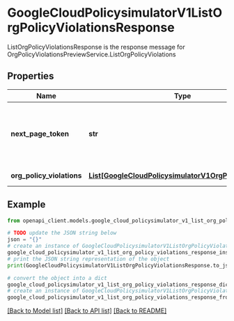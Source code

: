 # GoogleCloudPolicysimulatorV1ListOrgPolicyViolationsResponse

ListOrgPolicyViolationsResponse is the response message for OrgPolicyViolationsPreviewService.ListOrgPolicyViolations

## Properties

Name | Type | Description | Notes
------------ | ------------- | ------------- | -------------
**next_page_token** | **str** | A token that you can use to retrieve the next page of results. If this field is omitted, there are no subsequent pages. | [optional] 
**org_policy_violations** | [**List[GoogleCloudPolicysimulatorV1OrgPolicyViolation]**](GoogleCloudPolicysimulatorV1OrgPolicyViolation.md) | The list of OrgPolicyViolations | [optional] 

## Example

```python
from openapi_client.models.google_cloud_policysimulator_v1_list_org_policy_violations_response import GoogleCloudPolicysimulatorV1ListOrgPolicyViolationsResponse

# TODO update the JSON string below
json = "{}"
# create an instance of GoogleCloudPolicysimulatorV1ListOrgPolicyViolationsResponse from a JSON string
google_cloud_policysimulator_v1_list_org_policy_violations_response_instance = GoogleCloudPolicysimulatorV1ListOrgPolicyViolationsResponse.from_json(json)
# print the JSON string representation of the object
print(GoogleCloudPolicysimulatorV1ListOrgPolicyViolationsResponse.to_json())

# convert the object into a dict
google_cloud_policysimulator_v1_list_org_policy_violations_response_dict = google_cloud_policysimulator_v1_list_org_policy_violations_response_instance.to_dict()
# create an instance of GoogleCloudPolicysimulatorV1ListOrgPolicyViolationsResponse from a dict
google_cloud_policysimulator_v1_list_org_policy_violations_response_from_dict = GoogleCloudPolicysimulatorV1ListOrgPolicyViolationsResponse.from_dict(google_cloud_policysimulator_v1_list_org_policy_violations_response_dict)
```
[[Back to Model list]](../README.md#documentation-for-models) [[Back to API list]](../README.md#documentation-for-api-endpoints) [[Back to README]](../README.md)


